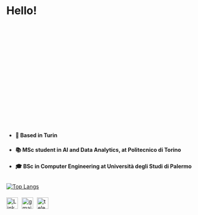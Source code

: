 # Hello! 

<div style="margin-top: 300px; margin-bottom: 30px;">
    <ul>
        <li><h4>📍 Based in Turin</h4></li>
        <li><h4>📚 MSc student in AI and Data Analytics, at Politecnico di Torino</h4></li>
        <li><h4>🎓 BSc in Computer Engineering at Università degli Studi di Palermo</h4></li>
    </ul>
</div>



[![Top Langs](https://github-readme-stats.vercel.app/api/top-langs/?username=andrea-scaturro&layout=donut&theme=dark )](https://github.com/andrea-scaturro/github-readme-stats)

<div style="display: flex; margin-top:20px; margin-right:25px ">
    <a href="https://www.linkedin.com/in/andrea-scaturro-8ba2552b8/" style="margin-right: 10px;">
        <img src="https://img.icons8.com/ios-filled/50/ffffff/linkedin.png" alt="LinkedIn Logo" width="30" height="30">
    </a>
 <a href="mailto:andrea11122000@gmail.com">
    <img width="30" height="30" src="https://img.icons8.com/ios-filled/50/ffffff/gmail-new.png" alt="gmail-new"/>
</a>

<a style="margin-left:10px" href="https://t.me/Scaturro2"> 
<img width="30" height="30" src="https://img.icons8.com/ios-filled/50/ffffff/telegram.png" alt="telegram"/>
</a>


  
</div>
